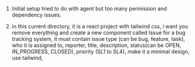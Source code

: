 
1. Initial setup tried to do with agent but too many permission and dependency issues.

2. in this current directory, it is a react project with tailwind css, i want you 
remove everything and create a new component called Issue for a bug tracking system, it
must contain issue type (can be bug, feature, task), who it is assigned to, reporter,
title, description, status(can be OPEN, IN_PROGRESS, CLOSED), priority (SL1 to SL4),
make it a minimal design, use tailwind,
